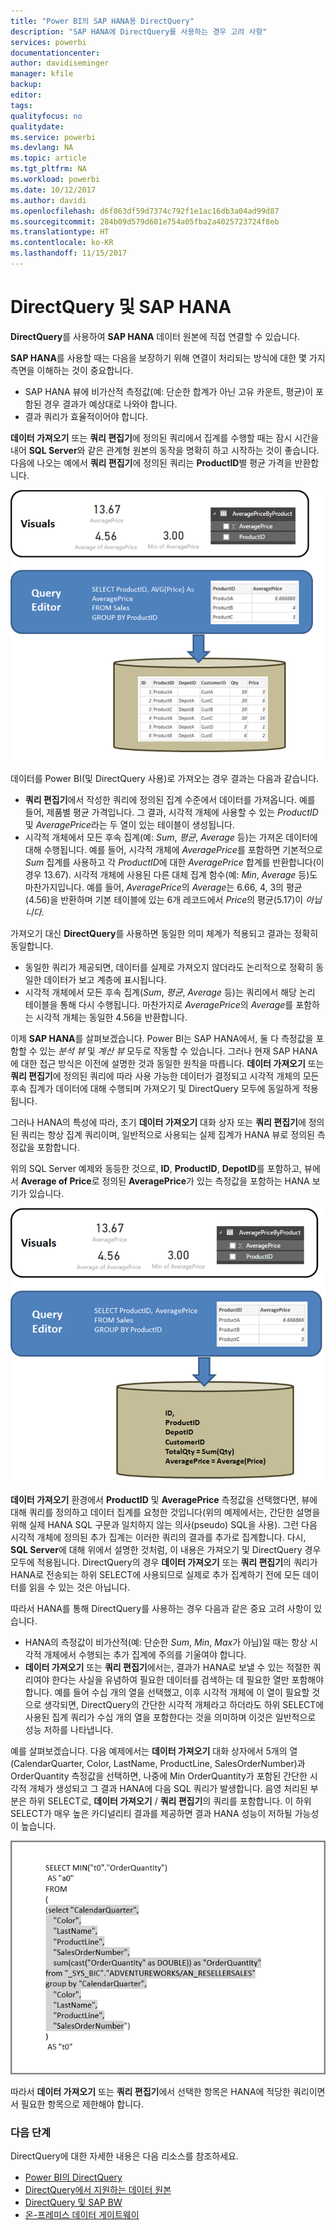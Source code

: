 ```yaml
---
title: "Power BI의 SAP HANA용 DirectQuery"
description: "SAP HANA에 DirectQuery를 사용하는 경우 고려 사항"
services: powerbi
documentationcenter: 
author: davidiseminger
manager: kfile
backup: 
editor: 
tags: 
qualityfocus: no
qualitydate: 
ms.service: powerbi
ms.devlang: NA
ms.topic: article
ms.tgt_pltfrm: NA
ms.workload: powerbi
ms.date: 10/12/2017
ms.author: davidi
ms.openlocfilehash: d6f863df59d7374c792f1e1ac16db3a04ad99d87
ms.sourcegitcommit: 284b09d579d601e754a05fba2a4025723724f8eb
ms.translationtype: HT
ms.contentlocale: ko-KR
ms.lasthandoff: 11/15/2017
---
```

# <a name="directquery-and-sap-hana"></a>DirectQuery 및 SAP HANA
**DirectQuery**를 사용하여 **SAP HANA** 데이터 원본에 직접 연결할 수 있습니다.

**SAP HANA**를 사용할 때는 다음을 보장하기 위해 연결이 처리되는 방식에 대한 몇 가지 측면을 이해하는 것이 중요합니다.

* SAP HANA 뷰에 비가산적 측정값(예: 단순한 합계가 아닌 고유 카운트, 평균)이 포함된 경우 결과가 예상대로 나와야 합니다.
* 결과 쿼리가 효율적이어야 합니다.

**데이터 가져오기** 또는 **쿼리 편집기**에 정의된 쿼리에서 집계를 수행할 때는 잠시 시간을 내어 **SQL Server**와 같은 관계형 원본의 동작을 명확히 하고 시작하는 것이 좋습니다. 다음에 나오는 예에서 **쿼리 편집기**에 정의된 쿼리는 **ProductID**별 평균 가격을 반환합니다.

![](media/desktop-directquery-sap-hana/directquery-sap-hana_01.png)

데이터를 Power BI(및 DirectQuery 사용)로 가져오는 경우 결과는 다음과 같습니다.

* **쿼리 편집기**에서 작성한 쿼리에 정의된 집계 수준에서 데이터를 가져옵니다. 예를 들어, 제품별 평균 가격입니다. 그 결과, 시각적 개체에 사용할 수 있는 *ProductID* 및 *AveragePrice*라는 두 열이 있는 테이블이 생성됩니다.
* 시각적 개체에서 모든 후속 집계(예: *Sum*, *평균*, *Average* 등)는 가져온 데이터에 대해 수행됩니다.  예를 들어, 시각적 개체에 *AveragePrice*를 포함하면 기본적으로 *Sum* 집계를 사용하고 각 *ProductID*에 대한 *AveragePrice* 합계를 반환합니다(이 경우 13.67). 시각적 개체에 사용된 다른 대체 집계 함수(예: *Min*, *Average* 등)도 마찬가지입니다. 예를 들어, *AveragePrice*의 *Average*는 6.66, 4, 3의 평균(4.56)을 반환하며 기본 테이블에 있는 6개 레코드에서 *Price*의 평균(5.17)이 *아닙니다*.

가져오기 대신 **DirectQuery**를 사용하면 동일한 의미 체계가 적용되고 결과는 정확히 동일합니다.

* 동일한 쿼리가 제공되면, 데이터를 실제로 가져오지 않더라도 논리적으로 정확히 동일한 데이터가 보고 계층에 표시됩니다.
* 시각적 개체에서 모든 후속 집계(*Sum*, *평균*, *Average* 등)는 쿼리에서 해당 논리 테이블을 통해 다시 수행됩니다. 마찬가지로 *AveragePrice*의 *Average*를 포함하는 시각적 개체는 동일한 4.56을 반환합니다.

이제 **SAP HANA**를 살펴보겠습니다. Power BI는 SAP HANA에서, 둘 다 측정값을 포함할 수 있는 *분석 뷰* 및 *계산 뷰* 모두로 작동할 수 있습니다. 그러나 현재 SAP HANA에 대한 접근 방식은 이전에 설명한 것과 동일한 원칙을 따릅니다. **데이터 가져오기** 또는 **쿼리 편집기**에 정의된 쿼리에 따라 사용 가능한 데이터가 결정되고 시각적 개체의 모든 후속 집계가 데이터에 대해 수행되며 가져오기 및 DirectQuery 모두에 동일하게 적용됩니다.

그러나 HANA의 특성에 따라, 초기 **데이터 가져오기** 대화 상자 또는 **쿼리 편집기**에 정의된 쿼리는 항상 집계 쿼리이며, 일반적으로 사용되는 실제 집계가 HANA 뷰로 정의된 측정값을 포함합니다.

위의 SQL Server 예제와 동등한 것으로, **ID**, **ProductID**, **DepotID**를 포함하고, 뷰에서 **Average of Price**로 정의된 **AveragePrice**가 있는 측정값을 포함하는 HANA 보기가 있습니다.

![](media/desktop-directquery-sap-hana/directquery-sap-hana_02.png)

**데이터 가져오기** 환경에서 **ProductID** 및 **AveragePrice** 측정값을 선택했다면, 뷰에 대해 쿼리를 정의하고 데이터 집계를 요청한 것입니다(위의 예제에서는, 간단한 설명을 위해 실제 HANA SQL 구문과 일치하지 않는 의사(pseudo) SQL을 사용). 그런 다음 시각적 개체에 정의된 추가 집계는 이러한 쿼리의 결과를 추가로 집계합니다. 다시, **SQL Server**에 대해 위에서 설명한 것처럼, 이 내용은 가져오기 및 DirectQuery 경우 모두에 적용됩니다. DirectQuery의 경우 **데이터 가져오기** 또는 **쿼리 편집기**의 쿼리가 HANA로 전송되는 하위 SELECT에 사용되므로 실제로 추가 집계하기 전에 모든 데이터를 읽을 수 있는 것은 아닙니다.

따라서 HANA를 통해 DirectQuery를 사용하는 경우 다음과 같은 중요 고려 사항이 있습니다.

* HANA의 측정값이 비가산적(예: 단순한 *Sum*, *Min*, *Max*가 아님)일 때는 항상 시각적 개체에서 수행되는 추가 집계에 주의를 기울여야 합니다.
* **데이터 가져오기** 또는 **쿼리 편집기**에서는, 결과가 HANA로 보낼 수 있는 적절한 쿼리여야 한다는 사실을 유념하여 필요한 데이터를 검색하는 데 필요한 열만 포함해야 합니다. 예를 들어 수십 개의 열을 선택했고, 이후 시각적 개체에 이 열이 필요할 것으로 생각되면, DirectQuery의 간단한 시각적 개체라고 하더라도 하위 SELECT에 사용된 집계 쿼리가 수십 개의 열을 포함한다는 것을 의미하며 이것은 일반적으로 성능 저하를 나타냅니다.

예를 살펴보겠습니다. 다음 예제에서는 **데이터 가져오기** 대화 상자에서 5개의 열(CalendarQuarter, Color, LastName, ProductLine, SalesOrderNumber)과 OrderQuantity 측정값을 선택하면, 나중에 Min OrderQuantity가 포함된 간단한 시각적 개체가 생성되고 그 결과 HANA에 다음 SQL 쿼리가 발생합니다. 음영 처리된 부분은 하위 SELECT로, **데이터 가져오기** / **쿼리 편집기**의 쿼리를 포함합니다. 이 하위 SELECT가 매우 높은 카디널리티 결과를 제공하면 결과 HANA 성능이 저하될 가능성이 높습니다.

![](media/desktop-directquery-sap-hana/directquery-sap-hana_03.png)

따라서 **데이터 가져오기** 또는 **쿼리 편집기**에서 선택한 항목은 HANA에 적당한 쿼리이면서 필요한 항목으로 제한해야 합니다.

### <a name="next-steps"></a>다음 단계
DirectQuery에 대한 자세한 내용은 다음 리소스를 참조하세요.

* [Power BI의 DirectQuery](desktop-directquery-about.md)
* [DirectQuery에서 지원하는 데이터 원본](desktop-directquery-data-sources.md)
* [DirectQuery 및 SAP BW](desktop-directquery-sap-bw.md)
* [온-프레미스 데이터 게이트웨이](service-gateway-onprem.md)

